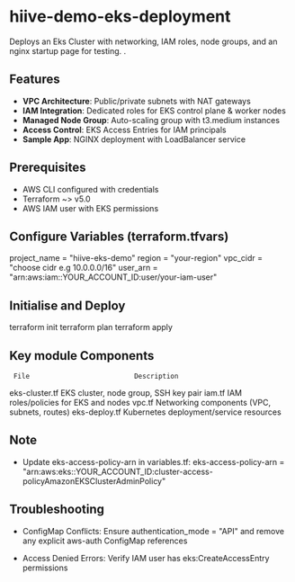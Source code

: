 # hiive-demo-eks-deployment

Deploys an Eks Cluster with networking, IAM roles, node groups, and an nginx startup page for testing.
.
## Features
- **VPC Architecture**: Public/private subnets with NAT gateways
- **IAM Integration**: Dedicated roles for EKS control plane & worker nodes
- **Managed Node Group**: Auto-scaling group with t3.medium instances
- **Access Control**: EKS Access Entries for IAM principals
- **Sample App**: NGINX deployment with LoadBalancer service

## Prerequisites
- AWS CLI configured with credentials
- Terraform ~> v5.0
- AWS IAM user with EKS permissions


## Configure Variables (terraform.tfvars)

 project_name = "hiive-eks-demo"
 region       = "your-region"
 vpc_cidr     = "choose cidr e.g 10.0.0.0/16"
 user_arn     = "arn:aws:iam::YOUR_ACCOUNT_ID:user/your-iam-user"

## Initialise and Deploy
 
 terraform init 
 terraform plan
 terraform apply 

## Key module Components

     File	                       Description
eks-cluster.tf	              EKS cluster, node group, SSH key pair
iam.tf	                      IAM roles/policies for EKS and nodes
vpc.tf                      	Networking components (VPC, subnets, routes)
eks-deploy.tf               	Kubernetes deployment/service resources

## Note
 
* Update eks-access-policy-arn in variables.tf: eks-access-policy-arn =      
  "arn:aws:eks::YOUR_ACCOUNT_ID:cluster-access-policyAmazonEKSClusterAdminPolicy"


## Troubleshooting

* ConfigMap Conflicts: Ensure authentication_mode = "API" and remove any explicit aws-auth ConfigMap references

* Access Denied Errors: Verify IAM user has eks:CreateAccessEntry permissions
